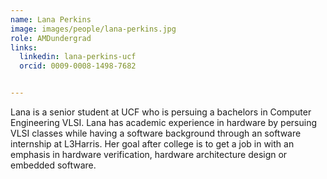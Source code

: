 ```yaml
---
name: Lana Perkins
image: images/people/lana-perkins.jpg
role: AMDundergrad
links:
  linkedin: lana-perkins-ucf
  orcid: 0009-0008-1498-7682


---
```


Lana is a senior student at UCF who is persuing a bachelors in Computer Engineering VLSI. Lana has academic experience in hardware by persuing VLSI
classes while having a software background through an software internship at L3Harris. Her goal after college is to get a job in with an emphasis
in hardware verification, hardware architecture design or embedded software.
